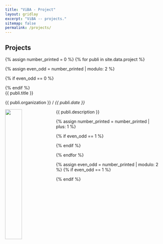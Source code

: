 ```yaml
---
title: "ViBA - Project"
layout: gridlay
excerpt: "ViBA -- projects."
sitemap: false
permalink: /projects/
---
```


## Projects

{% assign number_printed = 0 %}
{% for publi in site.data.project %}

{% assign even_odd = number_printed | modulo: 2 %}

{% if even_odd == 0 %}
<div class="row">
{% endif %}

<div class="col-sm-6 clearfix">
    <div class="well">
        <pubtit>{{ publi.title }}</pubtit>
        <p>{{ publi.organization }} / <em>{{ publi.date }}</em></p>
        <img src="{{ site.url }}{{ site.baseurl }}/images/pubpic/{{ publi.image }}" class="img-responsive" width= "33%" style="float: left;">
        <p>{{ publi.description }}</p>
    </div>
</div>

{% assign number_printed = number_printed | plus: 1 %}

{% if even_odd == 1 %}
</div>
{% endif %}

{% endfor %}

{% assign even_odd = number_printed | modulo: 2 %}
{% if even_odd == 1 %}
</div>
{% endif %}

<p> &nbsp; </p>
